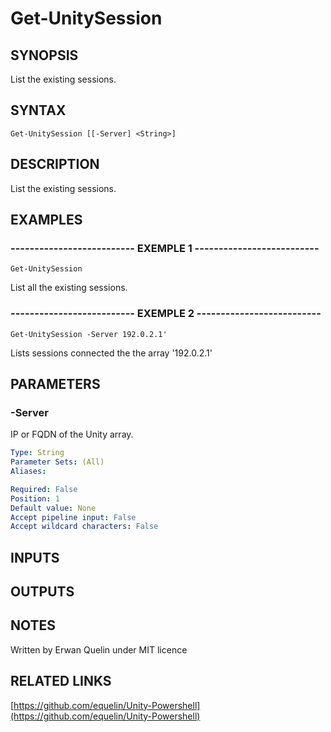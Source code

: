 # Get-UnitySession

## SYNOPSIS
List the existing sessions.

## SYNTAX

```
Get-UnitySession [[-Server] <String>]
```

## DESCRIPTION
List the existing sessions.

## EXAMPLES

### -------------------------- EXEMPLE 1 --------------------------
```
Get-UnitySession
```

List all the existing sessions.

### -------------------------- EXEMPLE 2 --------------------------
```
Get-UnitySession -Server 192.0.2.1'
```

Lists sessions connected the the array '192.0.2.1'

## PARAMETERS

### -Server
IP or FQDN of the Unity array.

```yaml
Type: String
Parameter Sets: (All)
Aliases: 

Required: False
Position: 1
Default value: None
Accept pipeline input: False
Accept wildcard characters: False
```

## INPUTS

## OUTPUTS

## NOTES
Written by Erwan Quelin under MIT licence

## RELATED LINKS

[https://github.com/equelin/Unity-Powershell](https://github.com/equelin/Unity-Powershell)

